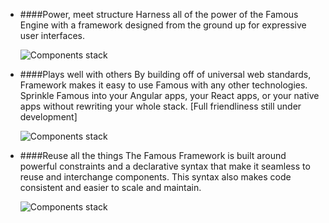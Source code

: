 * ####Power, meet structure
  Harness all of the power of the Famous Engine with a framework designed from the ground up for  expressive user interfaces.

  ![Components stack](images/components.svg)

* ####Plays well with others
  By  building off of universal web standards, Framework makes it easy to use Famous with any other technologies.  Sprinkle Famous into your Angular apps, your React apps, or your native apps without rewriting your whole stack. [Full friendliness still under development]

  ![Components stack](images/components2.svg)

* ####Reuse all the things
  The Famous Framework is built around powerful constraints and a declarative syntax that make it seamless to reuse and interchange components. This syntax also makes code consistent and easier to scale and maintain.

  ![Components stack](images/containerized.svg)
